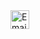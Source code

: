 <!-- Social Links Section -->
<div align="left">
    <!-- Email -->
    <a href="mailto:hadiurahman139@gmail.com">
        <img src="https://upload.wikimedia.org/wikipedia/commons/7/7e/Gmail_icon_%282020%29.svg" alt="Email" height="30" width="30">
    </a>
</div>

